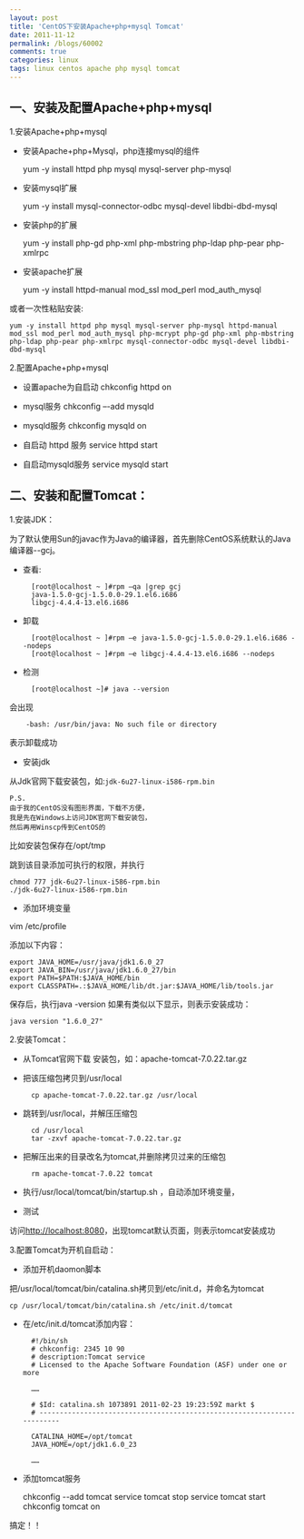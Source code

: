 ```yaml
---
layout: post
title: 'CentOS下安装Apache+php+mysql Tomcat'
date: 2011-11-12
permalink: /blogs/60002
comments: true
categories: linux
tags: linux centos apache php mysql tomcat
---
```


## 一、安装及配置Apache+php+mysql

1.安装Apache+php+mysql

- 安装Apache+php+Mysql，php连接mysql的组件

    yum -y install httpd php mysql mysql-server php-mysql

- 安装mysql扩展

    yum -y install mysql-connector-odbc mysql-devel libdbi-dbd-mysql

- 安装php的扩展

    yum -y install php-gd php-xml php-mbstring php-ldap php-pear php-xmlrpc

- 安装apache扩展

    yum -y install httpd-manual mod_ssl mod_perl mod_auth_mysql

<!--more-->

或者一次性粘贴安装:

    yum -y install httpd php mysql mysql-server php-mysql httpd-manual mod_ssl mod_perl mod_auth_mysql php-mcrypt php-gd php-xml php-mbstring php-ldap php-pear php-xmlrpc mysql-connector-odbc mysql-devel libdbi-dbd-mysql

2.配置Apache+php+mysql

- 设置apache为自启动 chkconfig httpd on

- mysql服务 chkconfig –-add mysqld

- mysqld服务 chkconfig mysqld on

- 自启动 httpd 服务 service httpd start

- 自启动mysqld服务 service mysqld start

## 二、安装和配置Tomcat：

1.安装JDK：

为了默认使用Sun的javac作为Java的编译器，首先删除CentOS系统默认的Java编译器--gcj。

- 查看:

        [root@localhost ~ ]#rpm –qa |grep gcj
        java-1.5.0-gcj-1.5.0.0-29.1.el6.i686
        libgcj-4.4.4-13.el6.i686

- 卸载

        [root@localhost ~ ]#rpm –e java-1.5.0-gcj-1.5.0.0-29.1.el6.i686 --nodeps
        [root@localhost ~ ]#rpm –e libgcj-4.4.4-13.el6.i686 --nodeps

- 检测

        [root@localhost ~]# java --version

会出现

        -bash: /usr/bin/java: No such file or directory

表示卸载成功

- 安装jdk

从Jdk官网下载安装包，如:`jdk-6u27-linux-i586-rpm.bin`

    P.S.
    由于我的CentOS没有图形界面，下载不方便，
    我是先在Windows上访问JDK官网下载安装包，
    然后再用Winscp传到CentOS的

比如安装包保存在/opt/tmp

跳到该目录添加可执行的权限，并执行

    chmod 777 jdk-6u27-linux-i586-rpm.bin
    ./jdk-6u27-linux-i586-rpm.bin

- 添加环境变量

vim /etc/profile

添加以下内容：

    export JAVA_HOME=/usr/java/jdk1.6.0_27
    export JAVA_BIN=/usr/java/jdk1.6.0_27/bin
    export PATH=$PATH:$JAVA_HOME/bin
    export CLASSPATH=.:$JAVA_HOME/lib/dt.jar:$JAVA_HOME/lib/tools.jar

保存后，执行java -version 如果有类似以下显示，则表示安装成功：

    java version "1.6.0_27"

2.安装Tomcat：

- 从Tomcat官网下载 安装包，如：apache-tomcat-7.0.22.tar.gz

- 把该压缩包拷贝到/usr/local

        cp apache-tomcat-7.0.22.tar.gz /usr/local

- 跳转到/usr/local，并解压压缩包

        cd /usr/local
        tar -zxvf apache-tomcat-7.0.22.tar.gz

- 把解压出来的目录改名为tomcat,并删除拷贝过来的压缩包

        rm apache-tomcat-7.0.22 tomcat

- 执行/usr/local/tomcat/bin/startup.sh ，自动添加环境变量，

- 测试

访问<http://localhost:8080>，出现tomcat默认页面，则表示tomcat安装成功

3.配置Tomcat为开机自启动：

- 添加开机daomon脚本

把/usr/local/tomcat/bin/catalina.sh拷贝到/etc/init.d，并命名为tomcat

    cp /usr/local/tomcat/bin/catalina.sh /etc/init.d/tomcat

- 在/etc/init.d/tomcat添加内容：

        #!/bin/sh
        # chkconfig: 2345 10 90
        # description:Tomcat service
        # Licensed to the Apache Software Foundation (ASF) under one or more

        ……

        # $Id: catalina.sh 1073891 2011-02-23 19:23:59Z markt $
        # ------------------------------------------------------------------------

        CATALINA_HOME=/opt/tomcat 
        JAVA_HOME=/opt/jdk1.6.0_23

        ……

- 添加tomcat服务

    chkconfig --add tomcat
    service tomcat stop
    service tomcat start
    chkconfig tomcat on

搞定！！
